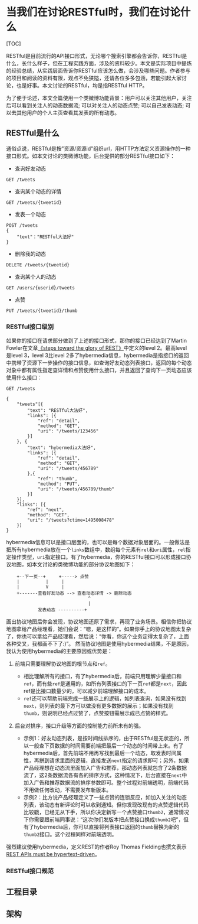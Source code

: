 # 当我们在讨论RESTful时，我们在讨论什么

[TOC]

RESTful是目前流行的API接口形式，无论哪个搜索引擎都会告诉你，RESTful是什么，长什么样子，但在工程实践方面，涉及的资料较少。本文是实际项目中提炼的经验总结，从实践层面告诉你RESTful应该怎么做，会涉及哪些问题。作者参与的项目和阅读的资料有限，观点不免狭隘，还请各位多多包涵，若能引起大家讨论，也是好事。本文讨论的RESTful，均是指RESTful HTTP。

为了便于论述，本文全篇使用一个类微博功能背景：用户可以关注其他用户，关注后可以看到关注人的动态数据流; 可以对关注人的动态点赞; 可以自己发表动态; 可以去其他用户的个人主页查看其发表的所有动态。

## RESTful是什么
通俗点说，RESTful是按"资源/资源id"组织url，用HTTP方法定义资源操作的一种接口形式。如本文讨论的类微博功能，后台提供的部分RESTful接口如下：

* 查询好友动态
```
GET /tweets
```

* 查询某个动态的详情
```
GET /tweets/{tweetid}
```

* 发表一个动态
```
POST /tweets
{
    "text"："RESTful大法好"
}
```

* 删除我的动态
```
DELETE /tweets/{tweetid}
```

* 查询某个人的动态
```
GET /users/{userid}/tweets
```

* 点赞
```
PUT /tweets/{tweetid}/thumb
```

### RESTful接口级别
如果你的接口在请求部分做到了上述的接口形式，那你的接口已经达到了Martin Fowler在文章[《steps toward the glory of REST》](https://martinfowler.com/articles/richardsonMaturityModel.html)中定义的level 2。最高level是level 3，level 3比level 2多了hybermedia信息，hybermedia是指接口的返回中携带了资源下一步操作的接口信息，如查询好友动态列表接口，返回的每个动态对象中都有属性指定查详情和点赞使用什么接口，并且返回了查询下一页动态应该使用什么接口：
```
GET /tweets

{
    "tweets"[{
        "text": "RESTful大法好",
        "links": [{
            "ref": "detail",
            "method": "GET",
            "uri": "/tweets/123456"
        }]
    }, {
        "text": "hybermedia大法好",
        "links": [{
            "ref": "detail",
            "method": "GET",
            "uri": "/tweets/456789"
        },{
            "ref": "thumb",
            "method": "PUT",
            "uri": "/tweets/456789/thumb"
        }]
    }],
    "links": [{
        "ref": "next",
        "method": "GET",
        "uri": "/tweets?ctime=1495008478"
    }]
}
```

hybermedia信息可以是接口层面的，也可以是每个数据对象层面的。一般做法是把所有hybermedia放在一个`links`数组中，数组每个元素有`rel`和`uri`属性，`rel`指定操作类型，`uri`指定接口。有了hybermedia，你的RESTful接口可以形成接口协议地图，如本文讨论的类微博功能的部分协议地图如下：
```
    +--下一页--+     +-----> 点赞
    |          |     |
    |          V     |
    +-------查看好友动态 --> 查看动态详情 -> 删除动态
                               ^
                               |
            发表动态 ----------+
```
画出协议地图后你会发现，协议地图还原了需求，再现了业务场景。相信你把协议地图拿给产品经理看，她们会说：“嗯，是这样的”。如果你手上的协议地图太复杂了，你也可以拿给产品经理看，然后说：“你看，你这个业务定得太复杂了，上面各种交叉，我都画不下了:)”。
然而协议地图是使用hybermedia结果，不是原因，我认为使用hybermedia的主要原因或优势是：

1. 前端只需要理解协议地图的根节点和`ref`。
    * 相比理解所有的接口，有了hybermedia后，前端只用理解少量接口和`ref`，而有些`ref`是通用的，如所有列表接口的下一页`ref`都是`next`，因此ref是比接口数量少的，可以减少前端理解接口的成本。
    * `ref`还可以帮助前端完成一些展示上的逻辑，如列表查询，如果没有找到`next`，则列表的最下方可以做没有更多数据的展示；如果没有找到`thumb`，则说明已经点过赞了，点赞按钮需展示成已点赞的样式。

2. 后台对排序，接口升级等方面的控制能力前所未有的强。
    * 示例1：好友动态列表，是按时间线排序的，由于RESTful是无状态的，所以一般查下页数据的时间需要前端把最后一个动态的时间带上来。有了hybermedia后，首先前端不用再写找到最后一个动态，取发表时间属性，再拼到请求里面的逻辑，直接发送`next`指定的请求即可；另外，如果产品经理想在动态流里面加入广告和推荐，那动态列表就包含了2条数据流了，这2条数据流各有各的排序方式，这种情况下，后台直接在`next`中加入广告和推荐数据流的排序参数即可。整个过程对前端透明，前端代码不用做任何改动，不需要发布新版本。
    * 示例2：比方说产品经理定义了一些点赞的连锁反应，如加入关注的动态列表，该动态有新评论时可以收到通知。但你发现改现有的点赞逻辑代码比较戳，已经无从下手，所以你决定新写一个点赞接口`thumb2`，通常情况下你需要跟前端同事说：“这次你们发版本把点赞接口换成`thumb2`吧”，但有了hybermedia后，你可以直接将列表接口返回的`thumb`替换为新的`thumb2`接口。这个过程同样对前端透明。

强烈建议使用hybermedia，定义REST的作者Roy Thomas Fielding也撰文表示[REST APIs must be hypertext-driven](http://roy.gbiv.com/untangled/2008/rest-apis-must-be-hypertext-driven)。

### RESTful接口规范





## 工程目录



## 架构



